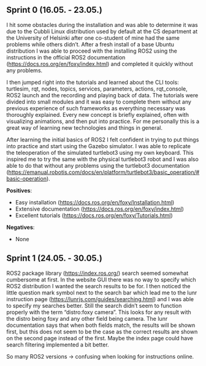 ## Sprint 0 (16.05. - 23.05.)
I hit some obstacles during the installation and was able to determine it was due to the Cubbli Linux distribution used by default at the CS department at the University of Helsinki after one co-student of mine had the same problems while others didn’t. After a fresh install of a base Ubuntu distribution I was able to proceed with the installing ROS2 using the instructions in the official ROS2 documentation (https://docs.ros.org/en/foxy/index.html) and completed it quickly without any problems.

I then jumped right into the tutorials and learned about the CLI tools: turtlesim, rqt, nodes, topics, services, parameters, actions, rqt_console, ROS2 launch and the recording and playing back of data.  The tutorials were divided into small modules and it was easy to complete them without any previous experience of such frameworks as everything necessary was thoroughly explained. Every new concept is briefly explained, often with visualizing animations, and then put into practice. For me personally this is a great way of learning new technologies and things in general.

After learning the initial basics of ROS2 I felt confident in trying to put things into practice and start using the Gazebo simulator. I was able to replicate the teleoperation of the simulated turtlebot3 using my own keyboard. This inspired me to try the same with the physical turtlebot3 robot and I was also able to do that without any problems using the turtlebot3 documentation (https://emanual.robotis.com/docs/en/platform/turtlebot3/basic_operation/#basic-operation). 

__Positives__:
 - Easy installation (https://docs.ros.org/en/foxy/Installation.html) 
 - Extensive documentation (https://docs.ros.org/en/foxy/index.html) 
 - Excellent tutorials (https://docs.ros.org/en/foxy/Tutorials.html) 

__Negatives__:
 - None
 
 
 ## Sprint 1 (24.05. - 30.05.)
 ROS2 package library (https://index.ros.org/) search seemed somewhat cumbersome at first. In the website GUI there was no way to specify which ROS2 distribution I wanted the search results to be for. I then noticed the little question mark symbol next to the search bar which lead me to the lunr instruction page (https://lunrjs.com/guides/searching.html) and I was able to specify my searches better. Still the search didn’t seem to function properly with the term “distro:foxy camera”. This looks for any result with the distro being foxy and any other field being camera. The lunr documentation says that when both fields match, the results will be shown first, but this does not seem to be the case as the correct results are shown on the second page instead of the first. Maybe the index page could have search filtering implemented a bit better.
 
 So many ROS2 versions → confusing when looking for instructions online.
